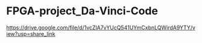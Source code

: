 # FPGA-project_Da-Vinci-Code
https://drive.google.com/file/d/1vcZlA7vYUcQ541UYmCxbnLQWirdA9YTY/view?usp=share_link
